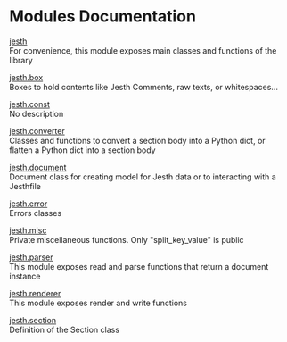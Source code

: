 # Modules Documentation

[jesth](https://github.com/pyrustic/jesth/blob/master/docs/modules/content/jesth/README.md#module-overview)
<br>
For convenience, this module exposes main classes and functions of the library


[jesth.box](https://github.com/pyrustic/jesth/blob/master/docs/modules/content/jesth.box/README.md#module-overview)
<br>
Boxes to hold contents like Jesth Comments, raw texts, or whitespaces...


[jesth.const](https://github.com/pyrustic/jesth/blob/master/docs/modules/content/jesth.const/README.md#module-overview)
<br>
No description


[jesth.converter](https://github.com/pyrustic/jesth/blob/master/docs/modules/content/jesth.converter/README.md#module-overview)
<br>
Classes and functions to convert a section body into a Python dict, or flatten a Python dict into a section body


[jesth.document](https://github.com/pyrustic/jesth/blob/master/docs/modules/content/jesth.document/README.md#module-overview)
<br>
Document class for creating model for Jesth data or to interacting with a Jesthfile


[jesth.error](https://github.com/pyrustic/jesth/blob/master/docs/modules/content/jesth.error/README.md#module-overview)
<br>
Errors classes


[jesth.misc](https://github.com/pyrustic/jesth/blob/master/docs/modules/content/jesth.misc/README.md#module-overview)
<br>
Private miscellaneous functions. Only "split\_key\_value" is public


[jesth.parser](https://github.com/pyrustic/jesth/blob/master/docs/modules/content/jesth.parser/README.md#module-overview)
<br>
This module exposes read and parse functions that return a document instance


[jesth.renderer](https://github.com/pyrustic/jesth/blob/master/docs/modules/content/jesth.renderer/README.md#module-overview)
<br>
This module exposes render and write functions


[jesth.section](https://github.com/pyrustic/jesth/blob/master/docs/modules/content/jesth.section/README.md#module-overview)
<br>
Definition of the Section class


